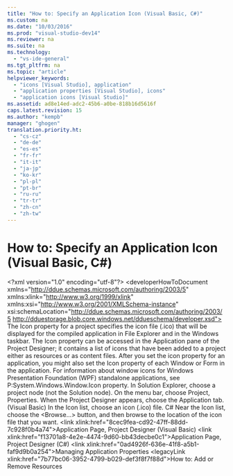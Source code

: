 ```yaml
---
title: "How to: Specify an Application Icon (Visual Basic, C#)"
ms.custom: na
ms.date: "10/03/2016"
ms.prod: "visual-studio-dev14"
ms.reviewer: na
ms.suite: na
ms.technology: 
  - "vs-ide-general"
ms.tgt_pltfrm: na
ms.topic: "article"
helpviewer_keywords: 
  - "icons [Visual Studio], application"
  - "application properties [Visual Studio], icons"
  - "application icons [Visual Studio]"
ms.assetid: ad8e14ed-adc2-45b6-a0be-818b16d5616f
caps.latest.revision: 15
ms.author: "kempb"
manager: "ghogen"
translation.priority.ht: 
  - "cs-cz"
  - "de-de"
  - "es-es"
  - "fr-fr"
  - "it-it"
  - "ja-jp"
  - "ko-kr"
  - "pl-pl"
  - "pt-br"
  - "ru-ru"
  - "tr-tr"
  - "zh-cn"
  - "zh-tw"
---
```

# How to: Specify an Application Icon (Visual Basic, C#)
\<?xml version="1.0" encoding="utf-8"?>
\<developerHowToDocument xmlns="http://ddue.schemas.microsoft.com/authoring/2003/5" xmlns:xlink="http://www.w3.org/1999/xlink" xmlns:xsi="http://www.w3.org/2001/XMLSchema-instance" xsi:schemaLocation="http://ddue.schemas.microsoft.com/authoring/2003/5 http://dduestorage.blob.core.windows.net/ddueschema/developer.xsd">
  <introduction>
    <para>The <languageKeyword>Icon</languageKeyword> property for a project specifies the icon file (.ico) that will be displayed for the compiled application in File Explorer and in the Windows taskbar. </para>
    <para>The <languageKeyword>Icon</languageKeyword> property can be accessed in the <ui>Application</ui> pane of the <ui>Project Designer</ui>; it contains a list of icons that have been added to a project either as resources or as content files.</para>
    <alert class="note">
      <para>After you set the icon property for an application, you might also set the <unmanagedCodeEntityReference>Icon</unmanagedCodeEntityReference> property of each <ui>Window</ui> or <ui>Form</ui> in the application. For information about window icons for Windows Presentation Foundation (WPF) standalone applications, see <codeEntityReference autoUpgrade="true" qualifyHint="false">P:System.Windows.Window.Icon</codeEntityReference> property.</para>
    </alert>
  </introduction>
  <procedure>
    <title>To specify an application icon</title>
    <steps class="ordered">
      <step>
        <content>
          <para>In <ui>Solution Explorer</ui>, choose a project node (not the <ui>Solution</ui> node).</para>
        </content>
      </step>
      <step>
        <content>
          <para>On the menu bar, choose <ui>Project</ui>, <ui>Properties</ui>.</para>
        </content>
      </step>
      <step>
        <content>
          <para>When the <ui>Project Designer</ui> appears, choose the <ui>Application</ui> tab.</para>
        </content>
      </step>
      <step>
        <content>
          <para>
            <embeddedLabel>(Visual Basic)</embeddedLabel> In the <ui>Icon</ui> list, choose an icon (.ico) file.</para>
          <para>
            <embeddedLabel>C#</embeddedLabel> Near the <ui>Icon</ui> list, choose the <ui>&lt;Browse...&gt;</ui> button, and then browse to the location of the icon file that you want.</para>
        </content>
      </step>
    </steps>
  </procedure>
  <relatedTopics>
    \<link xlink:href="8cec9fea-cd92-47ff-88dd-7c928f0b4a74">Application Page, Project Designer (Visual Basic)</link>
\<link xlink:href="f13701a8-4e2e-4474-9d60-bb43decbe0c1">Application Page, Project Designer (C#)</link>
\<link xlink:href="0ad4926f-636e-41f8-a5b1-faf9d9b0a254">Managing Application Properties</link>
\<legacyLink xlink:href="7b77bc06-3952-4799-b029-def3f8f7f88d">How to: Add or Remove Resources</legacyLink></relatedTopics>
</developerHowToDocument>